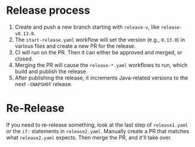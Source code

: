 # Release process

1. Create and push a new branch starting with `release-v`, like `release-v0.13.0`.
1. The `start-release.yaml` workflow will set the version (e.g., `0.13.0`) in various files and create a new PR for the release.
1. CI will run on the PR. Then it can either be approved and merged, or closed.
1. Merging the PR will cause the `release-*.yaml` workflows to run, which build and publish the release.
1. After publishing the release, it increments Java-related versions to the next `-SNAPSHOT` release.

# Re-Release

If you need to re-release something, look at the last step of `release1.yaml` or the `if:` statements in `release2.yaml`. Manually
create a PR that matches what `release2.yaml` expects. Then merge the PR, and it'll take over.
